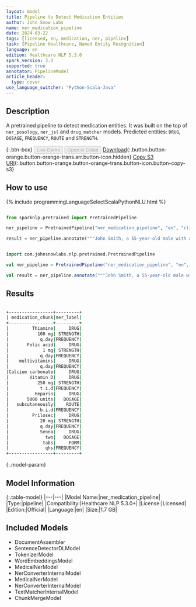 ```yaml
---
layout: model
title: Pipeline to Detect Medication Entities
author: John Snow Labs
name: ner_medication_pipeline
date: 2024-03-22
tags: [licensed, en, medication, ner, pipeline]
task: [Pipeline Healthcare, Named Entity Recognition]
language: en
edition: Healthcare NLP 5.3.0
spark_version: 3.4
supported: true
annotator: PipelineModel
article_header:
  type: cover
use_language_switcher: "Python-Scala-Java"
---
```


## Description

A pretrained pipeline to detect medication entities. It was built on the top of `ner_posology`, `ner_jsl` and `drug_matcher` models.
Predicted entities: `DRUG`, `DOSAGE`, `FREQUENCY`, `ROUTE` and `STRENGTH`.

{:.btn-box}
<button class="button button-orange" disabled>Live Demo</button>
<button class="button button-orange" disabled>Open in Colab</button>
[Download](https://s3.amazonaws.com/auxdata.johnsnowlabs.com/clinical/models/ner_medication_pipeline_en_5.3.0_3.4_1711117755073.zip){:.button.button-orange.button-orange-trans.arr.button-icon.hidden}
[Copy S3 URI](s3://auxdata.johnsnowlabs.com/clinical/models/ner_medication_pipeline_en_5.3.0_3.4_1711117755073.zip){:.button.button-orange.button-orange-trans.button-icon.button-copy-s3}

## How to use



<div class="tabs-box" markdown="1">
{% include programmingLanguageSelectScalaPythonNLU.html %}
  
```python

from sparknlp.pretrained import PretrainedPipeline

ner_pipeline = PretrainedPipeline("ner_medication_pipeline", "en", "clinical/models")

result = ner_pipeline.annotate("""John Smith, a 55-year-old male with a medical history of hypertension, Type 2 Diabetes Mellitus, Hyperlipidemia, Gastroesophageal Reflux Disease (GERD), and chronic constipation, presented with persistent epigastric pain, heartburn, and infrequent bowel movements. He described the epigastric pain as burning and worsening after meals, often accompanied by heartburn and regurgitation, particularly when lying down. Additionally, he reported discomfort and bloating associated with infrequent bowel movements. In response, his doctor prescribed a regimen tailored to his conditions: Thiamine 100 mg q.day , Folic acid 1 mg q.day , multivitamins q.day , Calcium carbonate plus Vitamin D 250 mg t.i.d. , Heparin 5000 units subcutaneously b.i.d. , Prilosec 20 mg q.day , Senna two tabs qhs . The patient was advised to follow a low-fat diet, avoid spicy and acidic foods, and elevate the head of the bed to alleviate GERD symptoms. Lifestyle modifications including regular exercise, smoking cessation, and moderation in alcohol consumption were recommended to manage his chronic conditions effectively. A follow-up appointment in two weeks was scheduled.""")

```
```scala

import com.johnsnowlabs.nlp.pretrained.PretrainedPipeline

val ner_pipeline = PretrainedPipeline("ner_medication_pipeline", "en", "clinical/models")

val result = ner_pipeline.annotate("""John Smith, a 55-year-old male with a medical history of hypertension, Type 2 Diabetes Mellitus, Hyperlipidemia, Gastroesophageal Reflux Disease (GERD), and chronic constipation, presented with persistent epigastric pain, heartburn, and infrequent bowel movements. He described the epigastric pain as burning and worsening after meals, often accompanied by heartburn and regurgitation, particularly when lying down. Additionally, he reported discomfort and bloating associated with infrequent bowel movements. In response, his doctor prescribed a regimen tailored to his conditions: Thiamine 100 mg q.day , Folic acid 1 mg q.day , multivitamins q.day , Calcium carbonate plus Vitamin D 250 mg t.i.d. , Heparin 5000 units subcutaneously b.i.d. , Prilosec 20 mg q.day , Senna two tabs qhs . The patient was advised to follow a low-fat diet, avoid spicy and acidic foods, and elevate the head of the bed to alleviate GERD symptoms. Lifestyle modifications including regular exercise, smoking cessation, and moderation in alcohol consumption were recommended to manage his chronic conditions effectively. A follow-up appointment in two weeks was scheduled.""")

```
</div>

## Results

```bash

+-----------------+---------+
| medication_chunk|ner_label|
+-----------------+---------+
|         Thiamine|     DRUG|
|           100 mg| STRENGTH|
|            q.day|FREQUENCY|
|       Folic acid|     DRUG|
|             1 mg| STRENGTH|
|            q.day|FREQUENCY|
|    multivitamins|     DRUG|
|            q.day|FREQUENCY|
|Calcium carbonate|     DRUG|
|        Vitamin D|     DRUG|
|           250 mg| STRENGTH|
|            t.i.d|FREQUENCY|
|          Heparin|     DRUG|
|       5000 units|   DOSAGE|
|   subcutaneously|    ROUTE|
|            b.i.d|FREQUENCY|
|         Prilosec|     DRUG|
|            20 mg| STRENGTH|
|            q.day|FREQUENCY|
|            Senna|     DRUG|
|              two|   DOSAGE|
|             tabs|     FORM|
|              qhs|FREQUENCY|
+-----------------+---------+

```

{:.model-param}
## Model Information

{:.table-model}
|---|---|
|Model Name:|ner_medication_pipeline|
|Type:|pipeline|
|Compatibility:|Healthcare NLP 5.3.0+|
|License:|Licensed|
|Edition:|Official|
|Language:|en|
|Size:|1.7 GB|

## Included Models

- DocumentAssembler
- SentenceDetectorDLModel
- TokenizerModel
- WordEmbeddingsModel
- MedicalNerModel
- NerConverterInternalModel
- MedicalNerModel
- NerConverterInternalModel
- TextMatcherInternalModel
- ChunkMergeModel
